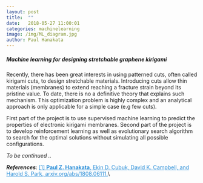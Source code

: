 ```yaml
---
layout: post
title:  ""
date:   2018-05-27 11:00:01
categories: machinelearning
image: /img/ML_diagram.jpg
author: Paul Hanakata
---
```

##### Machine learning for designing stretchable graphene kirigami
Recently, there has been great interests in using patterned cuts, often called kirigami cuts, to design stretchable materials. 
Introducing cuts allow thin materials (membranes) to extend reaching a fracture strain beyond its pristine value. 
To date, there is no a definitive theory that explains such mechanism. 
This optimization problem is highly complex and an analytical approach is only applicable for a simple case (e.g few cuts).

First part of the project is to use supervised machine learning to predict the properties of electronic kirigami membranes. 
Second part of the project is to develop reinforcement learning as well as evolutionary search algorithm to search for the optimal solutions without simulating all possible configurations.

*To be continued ..*

***References***:
<a href="https://arxiv.org/abs/1808.06111" style="color:#268cd7">[1] **Paul Z. Hanakata**, Ekin D. Cubuk, David K. Campbell, and Harold S. Park, arxiv.org/abs/1808.06111.</a>\\


